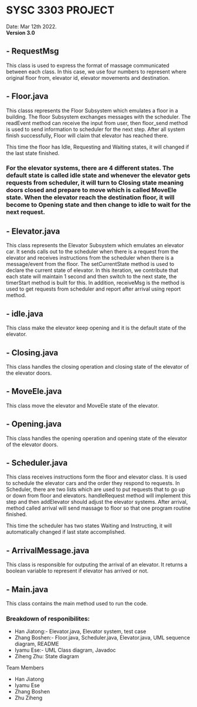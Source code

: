 # SYSC 3303 PROJECT

Date: Mar 12th 2022.  
**Version 3.0**

## - RequestMsg
This class is used to express the format of massage communicated between each class. In this case, we use four numbers to represent where original floor from, elevator id, elevator movements and destination.

## - Floor.java 
This classs represents the Floor Subsystem which emulates a floor in a building. The floor Subsystem exchanges messages with the scheduler. The readEvent method can receive the input from user, then floor_send method is used to send information to scheduler for the next step. After all system finish successfully, Floor will claim that elevator has reached there.

This time the floor has Idle, Requesting and Waiting states, it will changed if the last state finished.

### For the elevator systems, there are 4 different states. The default state is called idle state and whenever the elevator gets requests from scheduler, it will turn to Closing state meaning doors closed and prepare to move which is called MoveEle state. When the elevator reach the destination floor, it will become to Opening state and then change to idle to wait for the next request.

## - Elevator.java 
This class represents the Elevator Subsystem which emulates an elevator car. It sends calls out to the scheduler when there is a request from the elevator and receives instructions from the scheduler when there is a message/event from the floor. The setCurrentState method is used to declare the current state of elevator. In this iteration, we contribute that each state will maintain 1 second and then switch to the next state, the timerStart method is built for this. In addition, receiveMsg is the method is used to get requests from scheduler and report after arrival using report method.

## - idle.java
This class make the elevator keep opening and it is the default state of the elevator.

## - Closing.java
This class handles the closing operation and closing state of the elevator of the elevator doors.

## - MoveEle.java
This class move the elevator and MoveEle state of the elevator.

## - Opening.java 
This class handles the opening operation and opening state of the elevator of the elevator doors.

## - Scheduler.java
This class receives instructions form the floor and elevator class. It is used to schedule the elevator cars and the order they respond to requests. In Scheduler, there are two lists which are used to put requests that to go up or down from floor and elevators. handleRequest method will implement this step and then addElevator should adjust the elevator systems. After arrival, method called arrival will send massage to floor so that one program routine finished.

This time the scheduler has two states Waiting and Instructing, it will automatically changed if last state accomplished.

## - ArrivalMessage.java
This class is responsible for outputing the arrival of an elevator. It returns a boolean variable to represent if elevator has arrived or not.

## - Main.java
This class contains the main method used to run the code.

### Breakdown of responibilites:
- Han Jiatong:- Elevator.java, Elevator system, test case
- Zhang Boshen:- Floor.java, Scheduler.java, Elevator.java, UML sequence diagram, README
- Iyamu Ese:- UML Class diagram, Javadoc
- Ziheng Zhu: State diagram

Team Members
- Han Jiatong
- Iyamu Ese
- Zhang Boshen
- Zhu Ziheng
